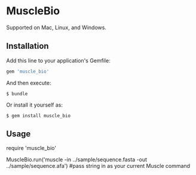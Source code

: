 # MuscleBio

Supported on Mac, Linux, and Windows.

## Installation

Add this line to your application's Gemfile:

```ruby
gem 'muscle_bio'
```

And then execute:

    $ bundle

Or install it yourself as:

    $ gem install muscle_bio

## Usage

require 'muscle_bio'

MuscleBio.run('muscle -in ../sample/sequence.fasta -out ../sample/sequence.afa')
#pass string in as your current Muscle command
